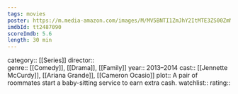 ```yaml
---
tags: movies
poster: https://m.media-amazon.com/images/M/MV5BNTI1ZmJhY2ItMTE3ZS00ZmM4LTllOTktYmQzZDQ4NjMyYjZmXkEyXkFqcGdeQXVyMTMxODk2OTU@._V1_SX300.jpg
imdbId: tt2487090
scoreImdb: 5.6
length: 30 min
---
```


category:: [[Series]]
director::  
genre:: [[Comedy]], [[Drama]], [[Family]]
year:: 2013–2014
cast:: [[Jennette McCurdy]], [[Ariana Grande]], [[Cameron Ocasio]]
plot:: A pair of roommates start a baby-sitting service to earn extra cash.
watchlist::
rating::

